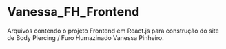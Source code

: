 # Vanessa_FH_Frontend
Arquivos contendo o projeto Frontend em React.js para construção do site de Body Piercing / Furo Humazinado Vanessa Pinheiro.
